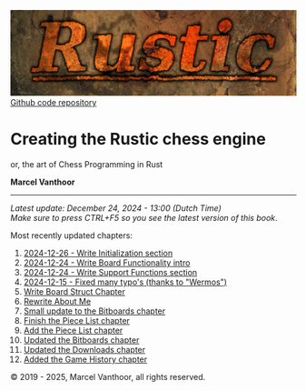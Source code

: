 ![Rustic Logo](../img/rustic-logo-web.jpg)
[Github code repository](https://github.com/mvanthoor/rustic)

# Creating the Rustic chess engine

or, the art of Chess Programming in Rust

__**Marcel Vanthoor**__<br /><hr />

_Latest update:  December 24, 2024 - 13:00 (Dutch Time)_<br />
_Make sure to press CTRL+F5 so you see the latest version of this book_.</br>

Most recently updated chapters:<br />
1. [2024-12-26 - Write Initialization section](../board_representation/init.md)
1. [2024-12-24 - Write Board Functionality
   intro](../board_functionality/introduction.md)
1. [2024-12-24 - Write Support Functions
   section](../board_functionality/support_functions.md)
1. [2024-12-15 - Fixed many typo's (thanks to "Wermos")](../front_matter/title.md)
1. [Write Board Struct Chapter](../board_representation/board_struct.md)
1. [Rewrite About Me](../back_matter/me.md)
1. [Small update to the Bitboards chapter](../board_representation/bitboards.md)
1. [Finish the Piece List chapter](../board_representation/piece_list.md)
1. [Add the Piece List chapter](../board_representation/piece_list.md)
1. [Updated the Bitboards chapter](../board_representation/bitboards.md)
1. [Updated the Downloads chapter](../front_matter/downloads.md)
1. [Added the Game History chapter](../board_representation/game_history.md)

© 2019 - 2025, Marcel Vanthoor, all rights reserved.